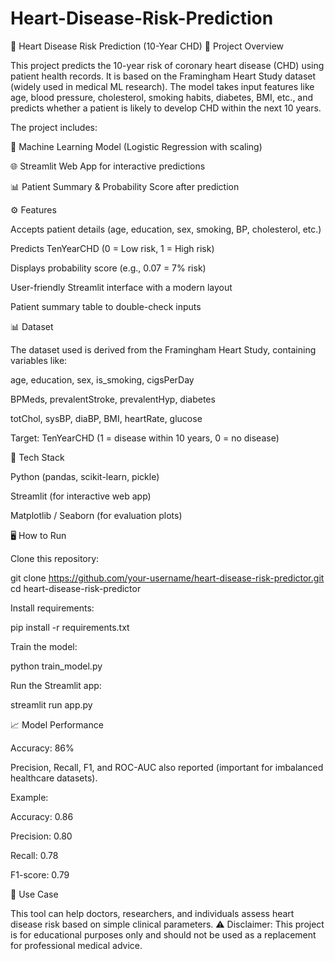 # Heart-Disease-Risk-Prediction

💓 Heart Disease Risk Prediction (10-Year CHD)
📌 Project Overview

This project predicts the 10-year risk of coronary heart disease (CHD) using patient health records.
It is based on the Framingham Heart Study dataset (widely used in medical ML research).
The model takes input features like age, blood pressure, cholesterol, smoking habits, diabetes, BMI, etc., and predicts whether a patient is likely to develop CHD within the next 10 years.

The project includes:

🧠 Machine Learning Model (Logistic Regression with scaling)

🌐 Streamlit Web App for interactive predictions

📊 Patient Summary & Probability Score after prediction

⚙️ Features

Accepts patient details (age, education, sex, smoking, BP, cholesterol, etc.)

Predicts TenYearCHD (0 = Low risk, 1 = High risk)

Displays probability score (e.g., 0.07 = 7% risk)

User-friendly Streamlit interface with a modern layout

Patient summary table to double-check inputs

📊 Dataset

The dataset used is derived from the Framingham Heart Study, containing variables like:

age, education, sex, is_smoking, cigsPerDay

BPMeds, prevalentStroke, prevalentHyp, diabetes

totChol, sysBP, diaBP, BMI, heartRate, glucose

Target: TenYearCHD (1 = disease within 10 years, 0 = no disease)

🚀 Tech Stack

Python (pandas, scikit-learn, pickle)

Streamlit (for interactive web app)

Matplotlib / Seaborn (for evaluation plots)

🖥️ How to Run

Clone this repository:

git clone https://github.com/your-username/heart-disease-risk-predictor.git
cd heart-disease-risk-predictor


Install requirements:

pip install -r requirements.txt


Train the model:

python train_model.py


Run the Streamlit app:

streamlit run app.py

📈 Model Performance

Accuracy: 86%

Precision, Recall, F1, and ROC-AUC also reported (important for imbalanced healthcare datasets).

Example:

Accuracy: 0.86

Precision: 0.80

Recall: 0.78

F1-score: 0.79

🎯 Use Case

This tool can help doctors, researchers, and individuals assess heart disease risk based on simple clinical parameters.
⚠️ Disclaimer: This project is for educational purposes only and should not be used as a replacement for professional medical advice.
